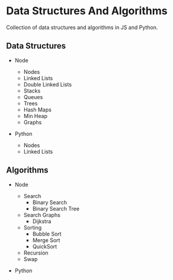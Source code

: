# Data Structures And Algorithms

Collection of data structures and algorithms in JS and Python.

## Data Structures
- Node
    - Nodes
    - Linked Lists
    - Double Linked Lists
    - Stacks
    - Queues
    - Trees
    - Hash Maps
    - Min Heap
    - Graphs

- Python
    - Nodes
    - Linked Lists


## Algorithms
- Node
    - Search
        - Binary Search
        - Binary Search Tree
    - Search Graphs
        - Dijkstra
    - Sorting
        - Bubble Sort
        - Merge Sort
        - QuickSort
    - Recursion
    - Swap

- Python